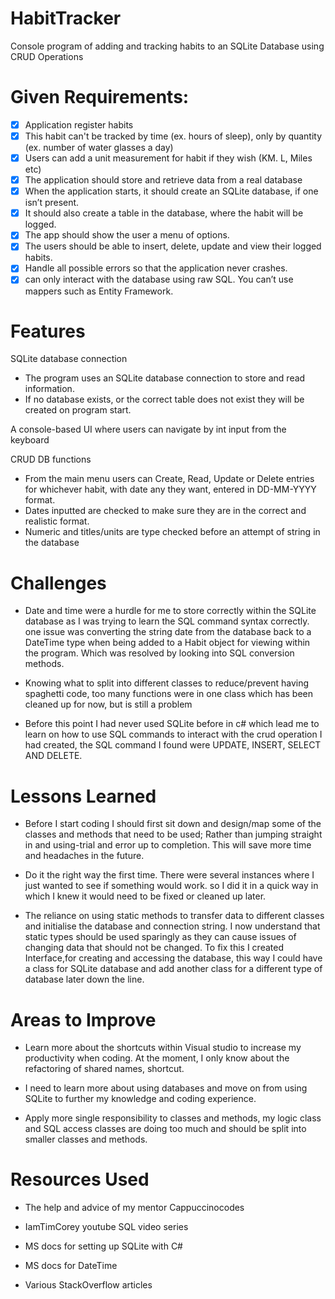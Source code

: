 # HabitTracker
Console program of adding and tracking habits to an SQLite Database using CRUD Operations

# Given Requirements:
- [x] Application register habits
- [x] This habit can't be tracked by time (ex. hours of sleep), only by quantity (ex. number of water glasses a day)
- [x] Users can add a unit measurement for habit if they wish (KM. L, Miles etc)
- [x] The application should store and retrieve data from a real database
- [x] When the application starts, it should create an SQLite database, if one isn’t present.
- [x] It should also create a table in the database, where the habit will be logged.
- [x] The app should show the user a menu of options.
- [x] The users should be able to insert, delete, update and view their logged habits.
- [x] Handle all possible errors so that the application never crashes.
- [x] can only interact with the database using raw SQL. You can’t use mappers such as Entity Framework.

# Features

SQLite database connection
 - The program uses an SQLite database connection to store and read information.
 - If no database exists, or the correct table does not exist they will be created on program start.

A console-based UI where users can navigate by int input from the keyboard



CRUD DB functions
  - From the main menu users can Create, Read, Update or Delete entries for whichever habit, with date any they want, entered in DD-MM-YYYY format.
  - Dates inputted are checked to make sure they are in the correct and realistic format.
  - Numeric and titles/units are type checked before an attempt of string in the database

# Challenges 

- Date and time were a hurdle for me to store correctly within the SQLite database as I was trying to learn the SQL command syntax correctly.
  one issue was converting the string date from the database back to a DateTime type when being added to a Habit object for viewing within the program.
  Which was resolved by looking into SQL conversion methods.
  
- Knowing what to split into different classes to reduce/prevent having spaghetti code, too many functions were in one class which has been cleaned up for now,
  but is still a problem 
  
- Before this point I had never used SQLite before in c# which lead me to learn on how to use SQL commands to interact with the crud operation I had created,
  the SQL command I found were UPDATE, INSERT, SELECT AND DELETE.

  
# Lessons Learned

  - Before I start coding I should first sit down and design/map some of the classes and methods that need to be used; Rather than jumping straight in and           using-trial and error up to completion. This will save more time and headaches in the future.
    
  - Do it the right way the first time. There were several instances where I just wanted to see if something would work.
    so I did it in a quick way in which I knew it would need to be fixed or cleaned up later. 
    
  - The reliance on using static methods to transfer data to different classes and initialise the database and connection string.
    I now understand that static types should be used sparingly as they can cause issues of changing data that should not be changed. To fix this I created         Interface,for creating and accessing the database, this way I could have a class for SQLite database and add another class for a different type of database     later down the line.
    
# Areas to Improve
    
  - Learn more about the shortcuts within Visual studio to increase my productivity when coding. At the moment, I only know about the refactoring of shared         names, shortcut.
    
  - I need to learn more about using databases and move on from using SQLite to further my knowledge and coding experience.
    
  - Apply more single responsibility to classes and methods, my logic class and SQL access classes are doing too much and should be split into smaller classes       and methods.
    
# Resources Used

  - The help and advice of my mentor Cappuccinocodes
  
  - IamTimCorey youtube SQL video series 
  
  - MS docs for setting up SQLite with C#
  
  - MS docs for DateTime 
  
  - Various StackOverflow articles
      
